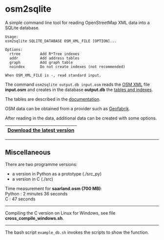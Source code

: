 # osm2sqlite

A simple command line tool for reading OpenStreetMap XML data into a SQLite database.

```
Usage:
osm2sqlite SQLITE_DATABASE OSM_XML_FILE [OPTION]...

Options:
  rtree         Add R*Tree indexes
  addr          Add address tables
  graph         Add graph table
  noindex       Do not create indexes (not recommended)

When OSM_XML_FILE is -, read standard input.
```

The command `osm2sqlite output.db input.osm` reads the
[OSM XML](https://wiki.openstreetmap.org/wiki/OSM_XML) file **input.osm** and
creates in the database **output.db** the [tables and indexes](doc/2_tables.md).  

The tables are described in the [documentation](doc/doc_osm2sqlite.md).

OSM data can be obtained from a provider such as [Geofabrik](https://download.geofabrik.de).

After reading in the data, additional data can be created with some options.

|[**Download the latest version**](https://github.com/osmzoso/osm2sqlite/releases/latest)|
|----------------------------------------------------------------------------------------|

---

## Miscellaneous

There are two programme versions:  
- a version in Python as a prototype (./src_py)  
- a version in C (./src)  

Time measurement for **saarland.osm (700 MB)**:  
Python : 2 minutes 36 seconds  
C      : 47 seconds  

---

Compiling the C version on Linux for Windows, see file **cross_compile_windows.sh**.

---

The bash script `example_db.sh` invokes the scripts to show the function.
